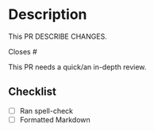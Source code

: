 # Description

This PR DESCRIBE CHANGES.

Closes #

This PR needs a quick/an in-depth review.

## Checklist

- [ ] Ran spell-check
- [ ] Formatted Markdown
